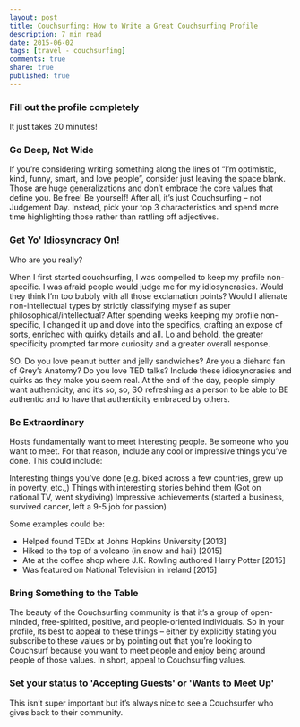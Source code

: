 ```yaml
---
layout: post
title: Couchsurfing: How to Write a Great Couchsurfing Profile
description: 7 min read
date: 2015-06-02
tags: [travel - couchsurfing]
comments: true
share: true
published: true
---
```


### Fill out the profile completely

It just takes 20 minutes!

### Go Deep, Not Wide
If you’re considering writing something along the lines of “I’m optimistic, kind, funny, smart, and love people”, consider just leaving the space blank. Those are huge generalizations and don’t embrace the core values that define you. Be free! Be yourself! After all, it’s just Couchsurfing – not Judgement Day. Instead, pick your top 3 characteristics and spend more time highlighting those rather than rattling off adjectives.

### Get Yo' Idiosyncracy On!
Who are you really? 

When I first started couchsurfing, I was compelled to keep my profile non-specific. I was afraid people would judge me for my idiosyncrasies. Would they think I’m too bubbly with all those exclamation points? Would I alienate non-intellectual types by strictly classifying myself as super philosophical/intellectual? After spending weeks keeping my profile non-specific, I changed it up and dove into the specifics, crafting an expose of sorts, enriched with quirky details and all. Lo and behold, the greater specificity prompted far more curiosity and a greater overall response.

SO. Do you love peanut butter and jelly sandwiches? Are you a diehard fan of Grey’s Anatomy? Do you love TED talks? Include these idiosyncrasies and quirks as they make you seem real. At the end of the day, people simply want authenticity, and it’s so, so, SO refreshing as a person to be able to BE authentic and to have that authenticity embraced by others.

### Be Extraordinary
Hosts fundamentally want to meet interesting people. Be someone who you want to meet. For that reason, include any cool or impressive things you’ve done. This could include:

Interesting things you’ve done (e.g. biked across a few countries, grew up in poverty, etc.,)
Things with interesting stories behind them (Got on national TV, went skydiving)
Impressive achievements (started a business, survived cancer, left a 9-5 job for passion)

Some examples could be:

- Helped found TEDx at Johns Hopkins University [2013]
- Hiked to the top of a volcano (in snow and hail) [2015]
- Ate at the coffee shop where J.K. Rowling authored Harry Potter [2015]
- Was featured on National Television in Ireland [2015]

### Bring Something to the Table
The beauty of the Couchsurfing community is that it’s a group of open-minded, free-spirited, positive, and people-oriented individuals. So in your profile, its best to appeal to these things – either by explicitly stating you subscribe to these values or by pointing out that you’re looking to Couchsurf because you want to meet people and enjoy being around people of those values. In short, appeal to Couchsurfing values.

### Set your status to 'Accepting Guests' or 'Wants to Meet Up'
This isn’t super important but it’s always nice to see a Couchsurfer who gives back to their community.